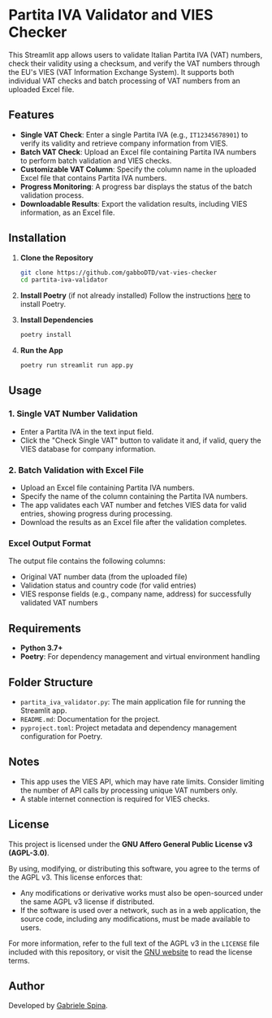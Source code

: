 
# Partita IVA Validator and VIES Checker

This Streamlit app allows users to validate Italian Partita IVA (VAT) numbers, check their validity using a checksum, and verify the VAT numbers through the EU's VIES (VAT Information Exchange System). It supports both individual VAT checks and batch processing of VAT numbers from an uploaded Excel file.

## Features

- **Single VAT Check**: Enter a single Partita IVA (e.g., `IT12345678901`) to verify its validity and retrieve company information from VIES.
- **Batch VAT Check**: Upload an Excel file containing Partita IVA numbers to perform batch validation and VIES checks.
- **Customizable VAT Column**: Specify the column name in the uploaded Excel file that contains Partita IVA numbers.
- **Progress Monitoring**: A progress bar displays the status of the batch validation process.
- **Downloadable Results**: Export the validation results, including VIES information, as an Excel file.

## Installation

1. **Clone the Repository**
   ```bash
   git clone https://github.com/gabboDTD/vat-vies-checker
   cd partita-iva-validator
   ```

2. **Install Poetry** (if not already installed)
   Follow the instructions [here](https://python-poetry.org/docs/#installation) to install Poetry.

3. **Install Dependencies**
   ```bash
   poetry install
   ```

4. **Run the App**
   ```bash
   poetry run streamlit run app.py
   ```

## Usage

### 1. Single VAT Number Validation
   - Enter a Partita IVA in the text input field.
   - Click the "Check Single VAT" button to validate it and, if valid, query the VIES database for company information.

### 2. Batch Validation with Excel File
   - Upload an Excel file containing Partita IVA numbers.
   - Specify the name of the column containing the Partita IVA numbers.
   - The app validates each VAT number and fetches VIES data for valid entries, showing progress during processing.
   - Download the results as an Excel file after the validation completes.

### Excel Output Format
The output file contains the following columns:
- Original VAT number data (from the uploaded file)
- Validation status and country code (for valid entries)
- VIES response fields (e.g., company name, address) for successfully validated VAT numbers

## Requirements

- **Python 3.7+**
- **Poetry**: For dependency management and virtual environment handling

## Folder Structure

- `partita_iva_validator.py`: The main application file for running the Streamlit app.
- `README.md`: Documentation for the project.
- `pyproject.toml`: Project metadata and dependency management configuration for Poetry.

## Notes

- This app uses the VIES API, which may have rate limits. Consider limiting the number of API calls by processing unique VAT numbers only.
- A stable internet connection is required for VIES checks.

## License

This project is licensed under the **GNU Affero General Public License v3 (AGPL-3.0)**. 

By using, modifying, or distributing this software, you agree to the terms of the AGPL v3. This license enforces that:
- Any modifications or derivative works must also be open-sourced under the same AGPL v3 license if distributed.
- If the software is used over a network, such as in a web application, the source code, including any modifications, must be made available to users.

For more information, refer to the full text of the AGPL v3 in the `LICENSE` file included with this repository, or visit the [GNU website](https://www.gnu.org/licenses/agpl-3.0.html) to read the license terms.

## Author

Developed by [Gabriele Spina](https://github.com/gabboDTD).
